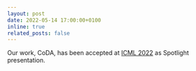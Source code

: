 ```yaml
---
layout: post
date: 2022-05-14 17:00:00+0100
inline: true
related_posts: false
---
```


Our work, CoDA, has been accepted at [ICML 2022](https://icml.cc/Conferences/2022) as Spotlight presentation.